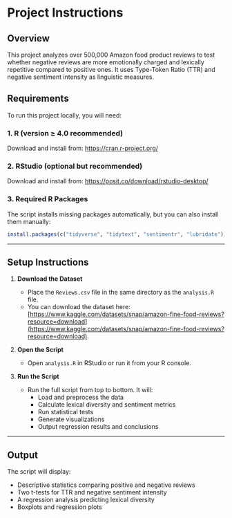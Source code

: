 # Project Instructions

## Overview  
This project analyzes over 500,000 Amazon food product reviews to test whether negative reviews are more emotionally charged and lexically repetitive compared to positive ones. It uses Type-Token Ratio (TTR) and negative sentiment intensity as linguistic measures.

## Requirements

To run this project locally, you will need:

### 1. R (version ≥ 4.0 recommended)  
Download and install from: https://cran.r-project.org/

### 2. RStudio (optional but recommended)  
Download and install from: https://posit.co/download/rstudio-desktop/

### 3. Required R Packages  
The script installs missing packages automatically, but you can also install them manually:

```r
install.packages(c("tidyverse", "tidytext", "sentimentr", "lubridate"))
```

---

## Setup Instructions

1. **Download the Dataset**
   - Place the `Reviews.csv` file in the same directory as the `analysis.R` file.
   - You can download the dataset here: [https://www.kaggle.com/datasets/snap/amazon-fine-food-reviews?resource=download](https://www.kaggle.com/datasets/snap/amazon-fine-food-reviews?resource=download).

2. **Open the Script**
   - Open `analysis.R` in RStudio or run it from your R console.

3. **Run the Script**
   - Run the full script from top to bottom. It will:
     - Load and preprocess the data
     - Calculate lexical diversity and sentiment metrics
     - Run statistical tests
     - Generate visualizations
     - Output regression results and conclusions

---

## Output

The script will display:
- Descriptive statistics comparing positive and negative reviews
- Two t-tests for TTR and negative sentiment intensity
- A regression analysis predicting lexical diversity
- Boxplots and regression plots
